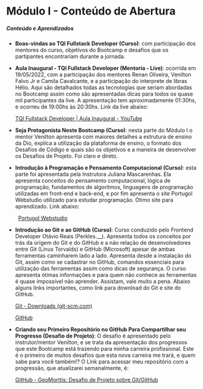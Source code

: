 # Módulo I - Conteúdo de Abertura

##### Conteúdo e Aprendizados

- **Boas-vindas ao TQI Fullstack Developer (Curso)**: com participação dos mentores do curso, objetivos do Bootcamp e desafios que os partipantes encontrariam durante a jornada.

- **Aula Inaugural - TQI Fullstack Developer (Mentoria - Live)**: ocorrida em 19/05/2022, com a participação dos mentores Renan Oliveira, Venilton Falvo Jr e Camila Cavalcante, e a participação do interprete de libras Hélio. Aqui são detalhados todas as tecnologias que seriam abordadas no Bootcamp assim como são apresentadas dicas para todos os quase mil participantes da live. A apresentação tem aproximadamente 01:30hs, e ocorreu de 19:00hs às 20:30hs. Link da live abaixo:
  
  [TQI Fullstack Developer | Aula Inaugural - YouTube](https://www.youtube.com/watch?v=OhHMkrzKU6U)

- **Seja Protagonista Neste Bootcamp (Curso)**: nesta parte do Módulo I o mentor Venilton apresenta com maiores detalhes a estrutura de ensino da Dio, explica a utilização da plataforma de ensino, o formato dos Desafios de Código e quais são os objetivos e a maneira de desenvolver os Desafios de Projeto. Foi claro e direto.

- **Introdução à Programação e Pensamento Computacional (Curso)**: esta parte foi apresentada pela Instrutora Juliana Mascarenhas. Ela apresenta conceitos do pensamento computacional, lógica de programação, fundamentos de algoritmos, linguagens de programação utilizadas em front-end e back-end, e por fim apresenta o site Portugol Webstudio utilizado para estudar programação. Ótimo site para aprendizado. Link abaixo:

        [Portugol Webstudio](https://portugol-webstudio.cubos.io/ide)

- **Introdução ao Git e ao GitHub (Curso)**: Curso conduzido pelo Frontend Developer Otávio Reais (Perkles.__). Apresenta todos os conceitos por trás da origem do Git e do GitHub e a não relação de desenvolvedores entre Git (Linus Torvalds) e GitHub (Microsoft) apesar de ambas ferramentas caminharem lado a lado. Apresenta desde a instalação do Git, assim como se cadastrar no GitHub, comandos essenciais para utilização das ferramentas assim como dicas de segurança. O curso apresenta ótimas informações e para quem não conhece as ferramentas é quase impossível não aprender. Assistam, vale muito a pena. Abaixo alguns links importantes, como link para download do Git e site do GitHub.
  
  [Git - Downloads (git-scm.com)](https://git-scm.com/downloads)
  
  [GitHub](https://github.com/)

- **Criando seu Primeiro Repositório no GitHub Para Compartilhar seu Progresso (Desafio de Projeto)**: O desafio é apresentado pelo instrutor/mentor Venilton, e se trata da apresentação dos progressos que este Bootcamp está trazendo para minha carreira profissional. Este é o primeiro de muitos desafios que esta nova carreira me trará, e quem sabe para você também!? O Link para acessar meu repositório com a progressão, que atualizarei semanalmente, é: 
  
  [GitHub - GeoMorttis: Desafio de Projeto sobre Git/GitHub](https://github.com/GeoMorttis/dio-desafio-github-primeiro-repositorio.git)